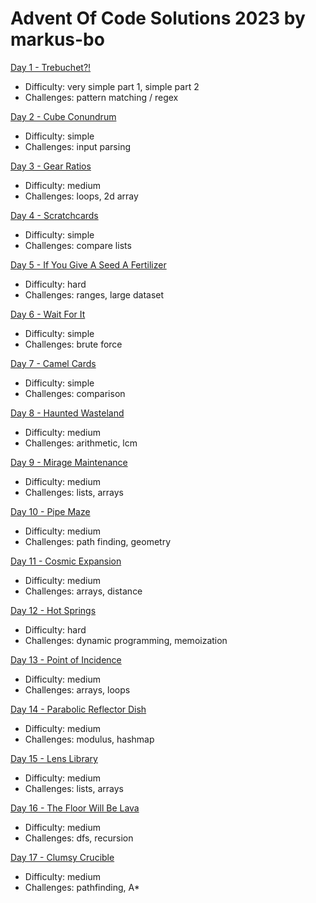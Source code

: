 # Advent Of Code Solutions 2023 by markus-bo

[Day 1 - Trebuchet?!](https://adventofcode.com/2023/day/1)
- Difficulty: very simple part 1, simple part 2
- Challenges: pattern matching / regex

[Day 2 - Cube Conundrum](https://adventofcode.com/2023/day/2)
- Difficulty: simple
- Challenges: input parsing

[Day 3 - Gear Ratios](https://adventofcode.com/2023/day/3)
- Difficulty: medium
- Challenges: loops, 2d array

[Day 4 - Scratchcards](https://adventofcode.com/2023/day/4)
- Difficulty: simple
- Challenges: compare lists

[Day 5 - If You Give A Seed A Fertilizer](https://adventofcode.com/2023/day/5)
- Difficulty: hard
- Challenges: ranges, large dataset

[Day 6 - Wait For It](https://adventofcode.com/2023/day/6)
- Difficulty: simple
- Challenges: brute force

[Day 7 - Camel Cards](https://adventofcode.com/2023/day/7)
- Difficulty: simple
- Challenges: comparison

[Day 8 - Haunted Wasteland](https://adventofcode.com/2023/day/8)
- Difficulty: medium
- Challenges: arithmetic, lcm

[Day 9 - Mirage Maintenance](https://adventofcode.com/2023/day/9)
- Difficulty: medium
- Challenges: lists, arrays

[Day 10 - Pipe Maze](https://adventofcode.com/2023/day/10)
- Difficulty: medium
- Challenges: path finding, geometry

[Day 11 - Cosmic Expansion](https://adventofcode.com/2023/day/11)
- Difficulty: medium
- Challenges: arrays, distance

[Day 12 - Hot Springs](https://adventofcode.com/2023/day/12)
- Difficulty: hard
- Challenges: dynamic programming, memoization

[Day 13 - Point of Incidence](https://adventofcode.com/2023/day/13)
- Difficulty: medium
- Challenges: arrays, loops

[Day 14 - Parabolic Reflector Dish](https://adventofcode.com/2023/day/14)
- Difficulty: medium
- Challenges: modulus, hashmap

[Day 15 - Lens Library](https://adventofcode.com/2023/day/15)
- Difficulty: medium
- Challenges: lists, arrays

[Day 16 - The Floor Will Be Lava](https://adventofcode.com/2023/day/16)
- Difficulty: medium
- Challenges: dfs, recursion

[Day 17 - Clumsy Crucible](https://adventofcode.com/2023/day/17)
- Difficulty: medium
- Challenges: pathfinding, A*